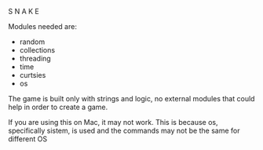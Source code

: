  S N A K E
 
Modules needed are:
* random
* collections
* threading
* time
* curtsies
* os


The game is built only with strings and logic, no external modules that could help in order to create a game.

If you are using this on Mac, it may not work. This is because os, specifically sistem, is used and the commands may not be the same for different OS

